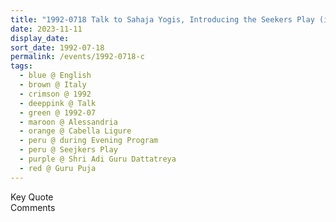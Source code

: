 ```yaml
---
title: "1992-0718 Talk to Sahaja Yogis, Introducing the Seekers Play (its framework was given by Śhrī Mātājī), during the Evening Program, the day before Guru Pūjā, Tent, Cabella Ligure, Alessandria, Italy"
date: 2023-11-11
display_date: 
sort_date: 1992-07-18
permalink: /events/1992-0718-c
tags:
  - blue @ English
  - brown @ Italy
  - crimson @ 1992
  - deeppink @ Talk
  - green @ 1992-07
  - maroon @ Alessandria
  - orange @ Cabella Ligure
  - peru @ during Evening Program
  - peru @ Seejkers Play
  - purple @ Shri Adi Guru Dattatreya
  - red @ Guru Puja
---
```


<wave-list>
  <list-title color="green" width="75">Key Quote</list-title>
  <list-item color="BlanchedAlmond"  width="200"></list-item>
  <list-item color="Lavender"></list-item>
  <list-item color="BlanchedAlmond"></list-item>
</wave-list>

<br>

<wave-list>
  <list-title color="green" width="75">Comments</list-title>
  <list-item color="BlanchedAlmond"  width="200"></list-item>
  <list-item color="Lavender"></list-item>
  <list-item color="BlanchedAlmond"></list-item>
</wave-list>